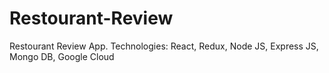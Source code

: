# Restourant-Review
Restourant Review App. 
Technologies: React, Redux, Node JS, Express JS, Mongo DB, Google Cloud
